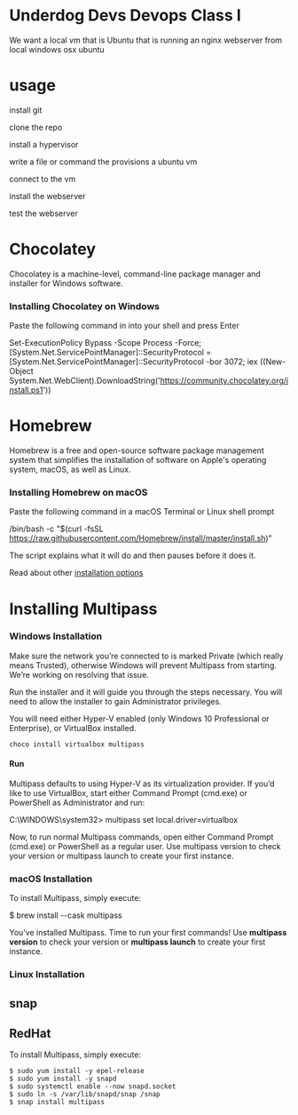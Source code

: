 # Underdog Devs Devops Class I

We want a local vm that is Ubuntu that is running an nginx webserver
from
local
windows
osx
ubuntu

# usage

install git

clone the repo

install a hypervisor

write a file or command the provisions a ubuntu vm

connect to the vm

install the webserver

test the webserver

# **Chocolatey**


Chocolatey is a machine-level, command-line package manager and installer for Windows software.


### Installing Chocolatey on Windows


Paste the following command in into your shell and press Enter

Set-ExecutionPolicy Bypass -Scope Process -Force; [System.Net.ServicePointManager]::SecurityProtocol = [System.Net.ServicePointManager]::SecurityProtocol -bor 3072; iex ((New-Object System.Net.WebClient).DownloadString('https://community.chocolatey.org/install.ps1'))



# **Homebrew**


Homebrew is a free and open-source software package management system that simplifies the installation of software on Apple's operating system, macOS, as well as Linux.


### Installing Homebrew on macOS


Paste the following command in a macOS Terminal or Linux shell prompt

/bin/bash -c "$(curl -fsSL https://raw.githubusercontent.com/Homebrew/install/master/install.sh)"

The script explains what it will do and then pauses before it does it. 

Read about other [installation options](https://docs.brew.sh/Installation)



# **Installing Multipass**



### Windows Installation


Make sure the network you’re connected to is marked Private (which really means Trusted), otherwise Windows will prevent Multipass from starting. We’re working on resolving that issue.  

Run the installer and it will guide you through the steps necessary. You will need to allow the installer to gain Administrator privileges.  

You will need either Hyper-V enabled (only Windows 10 Professional or Enterprise), or VirtualBox installed.  



`choco install virtualbox multipass`

#### Run


Multipass defaults to using Hyper-V as its virtualization provider. If you’d like to use VirtualBox, start either Command Prompt (cmd.exe) or PowerShell as Administrator and run:

C:\WINDOWS\system32> multipass set local.driver=virtualbox

Now, to run normal Multipass commands, open either Command Prompt (cmd.exe) or PowerShell as a regular user. Use multipass version to check your version or multipass launch to create your first instance.

### macOS Installation


To install Multipass, simply execute:

$ brew install --cask multipass

You’ve installed Multipass. Time to run your first commands! Use **multipass version** to check your version or **multipass launch** to create your first instance.

### Linux Installation


## snap
## RedHat


To install Multipass, simply execute:

	$ sudo yum install -y epel-release
	$ sudo yum install -y snapd
	$ sudo systemctl enable --now snapd.socket
	$ sudo ln -s /var/lib/snapd/snap /snap
	$ snap install multipass
